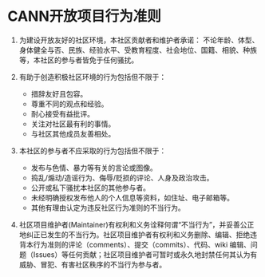 # CANN开放项目行为准则

1. 为建设开放友好的社区环境，本社区贡献者和维护者承诺：
   不论年龄、体型、身体健全与否、民族、经验水平、受教育程度、社会地位、国籍、相貌、种族等，本社区的参与者皆免于任何骚扰。

2. 有助于创造积极社区环境的行为包括但不限于：

   - 措辞友好且包容。
   - 尊重不同的观点和经验。
   - 耐心接受有益批评。
   - 关注对社区最有利的事情。
   - 与社区其他成员友善相处。

3. 本社区的参与者不应采取的行为包括但不限于：

   - 发布与色情、暴力等有关的言论或图像。
   - 捣乱/煽动/造谣行为、侮辱/贬损的评论、人身及政治攻击。
   - 公开或私下骚扰本社区的其他参与者。
   - 未经明确授权发布他人的个人信息等资料，如住址、电子邮箱等。
   - 其他有理由认定为违反社区行为准则的不当行为。

4. 社区项目维护者(Maintainer)有权利和义务诠释何谓“不当行为”，并妥善公正地纠正已发生的不当行为。社区项目维护者有权利和义务删除、编辑、拒绝违背本行为准则的评论（comments）、提交（commits）、代码、wiki 编辑、问题（Issues）等任何贡献；社区项目维护者可暂时或永久地封禁任何其认为有威胁、冒犯、有害社区秩序的不当行为参与者。
